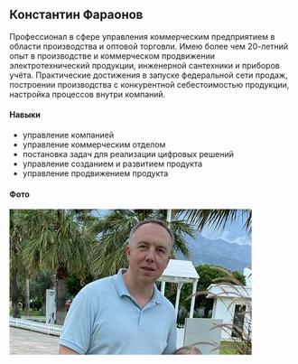 ## Константин Фараонов

Профессионал в сфере управления коммерческим предприятием в области производства и оптовой торговли.
Имею более чем 20-летний опыт в производстве и коммерческом продвижении электротехнический продукции, инженерной сантехники и приборов учёта. Практические достижения в запуске федеральной сети продаж, построении производства с конкурентной себестоимостью продукции, настройка процессов внутри компаний.

#### Навыки
- управление компанией
- управление коммерческим отделом
- постановка задач для реализации цифровых решений
- управление созданием и развитием продукта
- управление продвижением продукта

#### Фото
![Константин Фараонов, Турция, 2021](./img/KFaraonov-photo.jpeg)